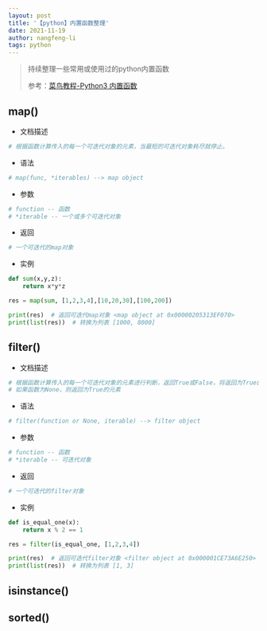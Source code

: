 ```yaml
---
layout: post 
title: '【python】内置函数整理' 
date: 2021-11-19 
author: nangfeng-li 
tags: python
---
```



> 持续整理一些常用或使用过的python内置函数
> 
>参考：[菜鸟教程-Python3 内置函数](https://www.runoob.com/python3/python3-built-in-functions.html)


## map()

- 文档描述

```python
# 根据函数计算传入的每一个可迭代对象的元素，当最短的可迭代对象耗尽就停止。
```

- 语法

```python
# map(func, *iterables) --> map object
```

- 参数

```python
# function -- 函数
# *iterable -- 一个或多个可迭代对象
```

- 返回

```python
# 一个可迭代的map对象
```

- 实例

```python
def sum(x,y,z):
    return x*y*z

res = map(sum, [1,2,3,4],[10,20,30],[100,200])

print(res)  # 返回可迭代map对象 <map object at 0x00000205313EF070>
print(list(res))  # 转换为列表 [1000, 8000]
```

## filter()

- 文档描述

```python
# 根据函数计算传入的每一个可迭代对象的元素进行判断，返回True或False，将返回为True的元素放到新列表中。
# 如果函数为None，则返回为True的元素
```

- 语法

```python
# filter(function or None, iterable) --> filter object
```

- 参数

```python
# function -- 函数
# *iterable -- 可迭代对象
```

- 返回

```python
# 一个可迭代的filter对象
```

- 实例

```python
def is_equal_one(x):
    return x % 2 == 1

res = filter(is_equal_one, [1,2,3,4])

print(res)  # 返回可迭代filter对象 <filter object at 0x000001CE73A6E250>
print(list(res))  # 转换为列表 [1, 3]
```

## isinstance()

## sorted()
